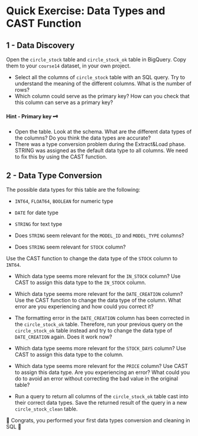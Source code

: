 # Quick Exercise: Data Types and CAST Function

## 1 - Data Discovery

Open the `circle_stock` table and `circle_stock_ok` table in BigQuery. Copy them to your `course14` dataset, in your own project.

- Select all the columns of `circle_stock` table with an SQL query. Try to understand the meaning of the different columns. What is the number of rows?
- Which column could serve as the primary key? How can you check that this column can serve as a primary key?

#### Hint - Primary key 🗝️
- Open the table. Look at the schema. What are the different data types of the columns? Do you think the data types are accurate?
- There was a type conversion problem during the Extract&Load phase. STRING was assigned as the default data type to all columns. We need to fix this by using the CAST function.

## 2 - Data Type Conversion

The possible data types for this table are the following:

- `INT64`, `FLOAT64`, `BOOLEAN` for numeric type
- `DATE` for date type
- `STRING` for text type

- Does `STRING` seem relevant for the `MODEL_ID` and `MODEL_TYPE` columns?
- Does `STRING` seem relevant for `STOCK` column?

Use the CAST function to change the data type of the `STOCK` column to `INT64`.

- Which data type seems more relevant for the `IN_STOCK` column? Use CAST to assign this data type to the `IN_STOCK` column.
- Which data type seems more relevant for the `DATE_CREATION` column? Use the CAST function to change the data type of the column. What error are you experiencing and how could you correct it?

- The formatting error in the `DATE_CREATION` column has been corrected in the `circle_stock_ok` table. Therefore, run your previous query on the `circle_stock_ok` table instead and try to change the data type of `DATE_CREATION` again. Does it work now?

- Which data type seems more relevant for the `STOCK_DAYS` column? Use CAST to assign this data type to the column.
- Which data type seems more relevant for the `PRICE` column? Use CAST to assign this data type. Are you experiencing an error? What could you do to avoid an error without correcting the bad value in the original table?

- Run a query to return all columns of the `circle_stock_ok` table cast into their correct data types. Save the returned result of the query in a new `circle_stock_clean` table.


🎉 Congrats, you performed your first data types conversion and cleaning in SQL 🎉
